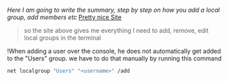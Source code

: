 *Here I am going to write the summary, step by step on how you add a local group, add members etc*
[Pretty nice Site](https://en.wikiversity.org/wiki/Net_(command)/Localgroup)
>so the site above gives me everything I need to add, remove, edit local groups in the terminal

!When adding a user over the console, he does not automatically get added to the "Users" group. we have to do that manually by running this command
```bash
net localgroup "Users" "<username>" /add
```
	